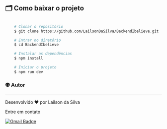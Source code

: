 
## 🗂 Como baixar o projeto

```bash

    # Clonar o repositório
    $ git clone https://github.com/LailsonDaSilva/BackendIbelieve.git

    # Entrar no diretório
    $ cd BackendIbelieve

    # Instalar as dependências
    $ npm install

    # Iniciar o projeto
    $ npm run dev

```

### :alien: Autor
---
Desenvolvido ❤️ por Lailson da Silva

Entre em contato

[![Gmail Badge](https://img.shields.io/badge/-lailsonkazumi@gmail.com-c14438?style=flat-square&logo=Gmail&logoColor=white&link=mailto:lailsonkazumi@gmail.com)](mailto:lailsonkazumi@gmail.com)